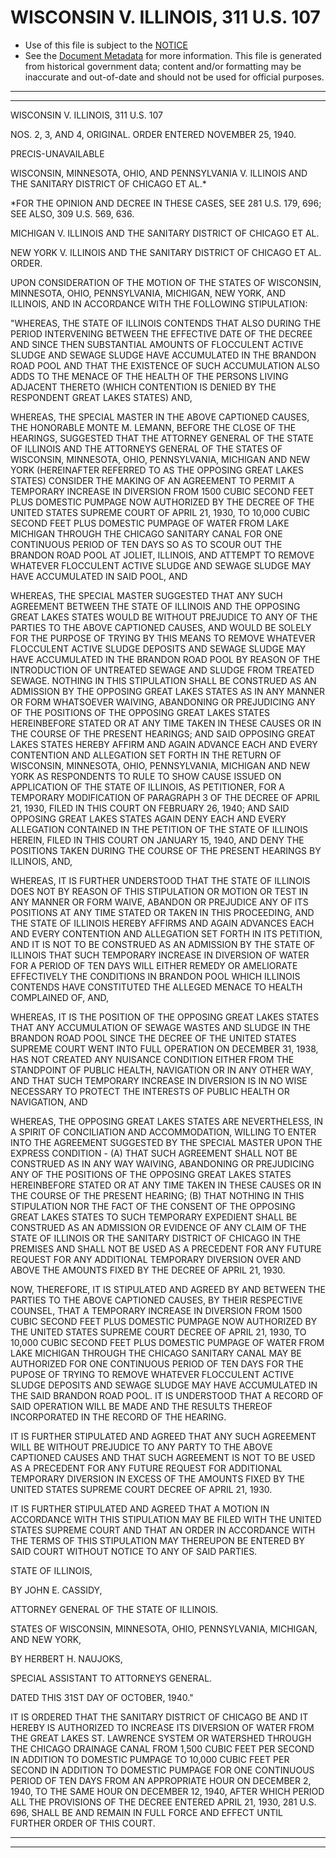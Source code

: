 ---
---

# WISCONSIN V. ILLINOIS, 311 U.S. 107

* Use of this file is subject to the [NOTICE](https://github.com/publicdocs/notice/blob/master/NOTICE)
* See the [Document Metadata](../../../) for more information.
  This file is generated from historical government data; content and/or formatting may be inaccurate and out-of-date and should not be used for official purposes.

----------
----------

WISCONSIN V. ILLINOIS, 311 U.S. 107

NOS. 2, 3, AND 4, ORIGINAL.  ORDER ENTERED NOVEMBER 25, 1940.

PRECIS-UNAVAILABLE

WISCONSIN, MINNESOTA, OHIO, AND PENNSYLVANIA V. ILLINOIS AND THE SANITARY DISTRICT OF CHICAGO ET AL.\*

\*FOR THE OPINION AND DECREE IN THESE CASES, SEE 281 U.S. 179, 696; SEE ALSO, 309 U.S. 569, 636.

MICHIGAN V. ILLINOIS AND THE SANITARY DISTRICT OF CHICAGO ET AL.

NEW YORK V. ILLINOIS AND THE SANITARY DISTRICT OF CHICAGO ET AL. ORDER.

UPON CONSIDERATION OF THE MOTION OF THE STATES OF WISCONSIN, MINNESOTA, OHIO, PENNSYLVANIA, MICHIGAN, NEW YORK, AND ILLINOIS, AND IN ACCORDANCE WITH THE FOLLOWING STIPULATION:

"WHEREAS, THE STATE OF ILLINOIS CONTENDS THAT ALSO DURING THE PERIOD INTERVENING BETWEEN THE EFFECTIVE DATE OF THE DECREE AND SINCE THEN SUBSTANTIAL AMOUNTS OF FLOCCULENT ACTIVE SLUDGE AND SEWAGE SLUDGE HAVE ACCUMULATED IN THE BRANDON ROAD POOL AND THAT THE EXISTENCE OF SUCH ACCUMULATION ALSO ADDS TO THE MENACE OF THE HEALTH OF THE PERSONS LIVING ADJACENT THERETO (WHICH CONTENTION IS DENIED BY THE RESPONDENT GREAT LAKES STATES) AND,

WHEREAS, THE SPECIAL MASTER IN THE ABOVE CAPTIONED CAUSES, THE HONORABLE MONTE M. LEMANN, BEFORE THE CLOSE OF THE HEARINGS, SUGGESTED THAT THE ATTORNEY GENERAL OF THE STATE OF ILLINOIS AND THE ATTORNEYS GENERAL OF THE STATES OF WISCONSIN, MINNESOTA, OHIO, PENNSYLVANIA, MICHIGAN AND NEW YORK (HEREINAFTER REFERRED TO AS THE OPPOSING GREAT LAKES STATES) CONSIDER THE MAKING OF AN AGREEMENT TO PERMIT A TEMPORARY INCREASE IN DIVERSION FROM 1500 CUBIC SECOND FEET PLUS DOMESTIC PUMPAGE NOW AUTHORIZED BY THE DECREE OF THE UNITED STATES SUPREME COURT OF APRIL 21, 1930, TO 10,000 CUBIC SECOND FEET PLUS DOMESTIC PUMPAGE OF WATER FROM LAKE MICHIGAN THROUGH THE CHICAGO SANITARY CANAL FOR ONE CONTINUOUS PERIOD OF TEN DAYS SO AS TO SCOUR OUT THE BRANDON ROAD POOL AT JOLIET, ILLINOIS, AND ATTEMPT TO REMOVE WHATEVER FLOCCULENT ACTIVE SLUDGE AND SEWAGE SLUDGE MAY HAVE ACCUMULATED IN SAID POOL, AND

WHEREAS, THE SPECIAL MASTER SUGGESTED THAT ANY SUCH AGREEMENT BETWEEN THE STATE OF ILLINOIS AND THE OPPOSING GREAT LAKES STATES WOULD BE WITHOUT PREJUDICE TO ANY OF THE PARTIES TO THE ABOVE CAPTIONED CAUSES, AND WOULD BE SOLELY FOR THE PURPOSE OF TRYING BY THIS MEANS TO REMOVE WHATEVER FLOCCULENT ACTIVE SLUDGE DEPOSITS AND SEWAGE SLUDGE MAY HAVE ACCUMULATED IN THE BRANDON ROAD POOL BY REASON OF THE INTRODUCTION OF UNTREATED SEWAGE AND SLUDGE FROM TREATED SEWAGE.  NOTHING IN THIS STIPULATION SHALL BE CONSTRUED AS AN ADMISSION BY THE OPPOSING GREAT LAKES STATES AS IN ANY MANNER OR FORM WHATSOEVER WAIVING, ABANDONING OR PREJUDICING ANY OF THE POSITIONS OF THE OPPOSING GREAT LAKES STATES HEREINBEFORE STATED OR AT ANY TIME TAKEN IN THESE CAUSES OR IN THE COURSE OF THE PRESENT HEARINGS; AND SAID OPPOSING GREAT LAKES STATES HEREBY AFFIRM AND AGAIN ADVANCE EACH AND EVERY CONTENTION AND ALLEGATION SET FORTH IN THE RETURN OF WISCONSIN, MINNESOTA, OHIO, PENNSYLVANIA, MICHIGAN AND NEW YORK AS RESPONDENTS TO RULE TO SHOW CAUSE ISSUED ON APPLICATION OF THE STATE OF ILLINOIS, AS PETITIONER, FOR A TEMPORARY MODIFICATION OF PARAGRAPH 3 OF THE DECREE OF APRIL 21, 1930, FILED IN THIS COURT ON FEBRUARY 26, 1940; AND SAID OPPOSING GREAT LAKES STATES AGAIN DENY EACH AND EVERY ALLEGATION CONTAINED IN THE PETITION OF THE STATE OF ILLINOIS HEREIN, FILED IN THIS COURT ON JANUARY 15, 1940, AND DENY THE POSITIONS TAKEN DURING THE COURSE OF THE PRESENT HEARINGS BY ILLINOIS, AND,

WHEREAS, IT IS FURTHER UNDERSTOOD THAT THE STATE OF ILLINOIS DOES NOT BY REASON OF THIS STIPULATION OR MOTION OR TEST IN ANY MANNER OR FORM WAIVE, ABANDON OR PREJUDICE ANY OF ITS POSITIONS AT ANY TIME STATED OR TAKEN IN THIS PROCEEDING, AND THE STATE OF ILLINOIS HEREBY AFFIRMS AND AGAIN ADVANCES EACH AND EVERY CONTENTION AND ALLEGATION SET FORTH IN ITS PETITION, AND IT IS NOT TO BE CONSTRUED AS AN ADMISSION BY THE STATE OF ILLINOIS THAT SUCH TEMPORARY INCREASE IN DIVERSION OF WATER FOR A PERIOD OF TEN DAYS WILL EITHER REMEDY OR AMELIORATE EFFECTIVELY THE CONDITIONS IN BRANDON POOL WHICH ILLINOIS CONTENDS HAVE CONSTITUTED THE ALLEGED MENACE TO HEALTH COMPLAINED OF, AND,

WHEREAS, IT IS THE POSITION OF THE OPPOSING GREAT LAKES STATES THAT ANY ACCUMULATION OF SEWAGE WASTES AND SLUDGE IN THE BRANDON ROAD POOL SINCE THE DECREE OF THE UNITED STATES SUPREME COURT WENT INTO FULL OPERATION ON DECEMBER 31, 1938, HAS NOT CREATED ANY NUISANCE CONDITION EITHER FROM THE STANDPOINT OF PUBLIC HEALTH, NAVIGATION OR IN ANY OTHER WAY, AND THAT SUCH TEMPORARY INCREASE IN DIVERSION IS IN NO WISE NECESSARY TO PROTECT THE INTERESTS OF PUBLIC HEALTH OR NAVIGATION, AND

WHEREAS, THE OPPOSING GREAT LAKES STATES ARE NEVERTHELESS, IN A SPIRIT OF CONCILIATION AND ACCOMMODATION, WILLING TO ENTER INTO THE AGREEMENT SUGGESTED BY THE SPECIAL MASTER UPON THE EXPRESS CONDITION - (A) THAT SUCH AGREEMENT SHALL NOT BE CONSTRUED AS IN ANY WAY WAIVING, ABANDONING OR PREJUDICING ANY OF THE POSITIONS OF THE OPPOSING GREAT LAKES STATES HEREINBEFORE STATED OR AT ANY TIME TAKEN IN THESE CAUSES OR IN THE COURSE OF THE PRESENT HEARING; (B) THAT NOTHING IN THIS STIPULATION NOR THE FACT OF THE CONSENT OF THE OPPOSING GREAT LAKES STATES TO SUCH TEMPORARY EXPEDIENT SHALL BE CONSTRUED AS AN ADMISSION OR EVIDENCE OF ANY CLAIM OF THE STATE OF ILLINOIS OR THE SANITARY DISTRICT OF CHICAGO IN THE PREMISES AND SHALL NOT BE USED AS A PRECEDENT FOR ANY FUTURE REQUEST FOR ANY ADDITIONAL TEMPORARY DIVERSION OVER AND ABOVE THE AMOUNTS FIXED BY THE DECREE OF APRIL 21, 1930.

NOW, THEREFORE, IT IS  STIPULATED AND AGREED BY AND BETWEEN THE PARTIES TO THE ABOVE CAPTIONED CAUSES, BY THEIR RESPECTIVE COUNSEL, THAT A TEMPORARY INCREASE IN DIVERSION FROM 1500 CUBIC SECOND FEET PLUS DOMESTIC PUMPAGE NOW AUTHORIZED BY THE UNITED STATES SUPREME COURT DECREE OF APRIL 21, 1930, TO 10,000 CUBIC SECOND FEET PLUS DOMESTIC PUMPAGE OF WATER FROM LAKE MICHIGAN THROUGH THE CHICAGO SANITARY CANAL MAY BE AUTHORIZED FOR ONE CONTINUOUS PERIOD OF TEN DAYS FOR THE PUPOSE OF TRYING TO REMOVE WHATEVER FLOCCULENT ACTIVE SLUDGE DEPOSITS AND SEWAGE SLUDGE MAY HAVE ACCUMULATED IN THE SAID BRANDON ROAD POOL.  IT IS UNDERSTOOD THAT A RECORD OF SAID OPERATION WILL BE MADE AND THE RESULTS THEREOF INCORPORATED IN THE RECORD OF THE HEARING.

IT IS FURTHER STIPULATED AND AGREED THAT ANY SUCH AGREEMENT WILL BE WITHOUT PREJUDICE TO ANY PARTY TO THE ABOVE CAPTIONED CAUSES AND THAT SUCH AGREEMENT IS NOT TO BE USED AS A PRECEDENT FOR ANY FUTURE REQUEST FOR ADDITIONAL TEMPORARY DIVERSION IN EXCESS OF THE AMOUNTS FIXED BY THE UNITED STATES SUPREME COURT DECREE OF APRIL 21, 1930.

IT IS FURTHER STIPULATED AND AGREED THAT A MOTION IN ACCORDANCE WITH THIS STIPULATION MAY BE FILED WITH THE UNITED STATES SUPREME COURT AND THAT AN ORDER IN ACCORDANCE WITH THE TERMS OF THIS STIPULATION MAY THEREUPON BE ENTERED BY SAID COURT WITHOUT NOTICE TO ANY OF SAID PARTIES.

STATE OF ILLINOIS,

BY JOHN E. CASSIDY,

ATTORNEY GENERAL OF THE STATE OF ILLINOIS.

STATES OF WISCONSIN, MINNESOTA, OHIO, PENNSYLVANIA, MICHIGAN, AND NEW YORK,

BY HERBERT H. NAUJOKS,

SPECIAL ASSISTANT TO ATTORNEYS GENERAL.

DATED THIS 31ST DAY OF OCTOBER, 1940."

IT IS ORDERED THAT THE SANITARY DISTRICT OF CHICAGO BE AND IT HEREBY IS AUTHORIZED TO INCREASE ITS DIVERSION OF WATER FROM THE GREAT LAKES ST. LAWRENCE SYSTEM OR WATERSHED THROUGH THE CHICAGO DRAINAGE CANAL FROM 1,500 CUBIC FEET PER SECOND IN ADDITION TO DOMESTIC PUMPAGE TO 10,000 CUBIC FEET PER SECOND IN ADDITION TO DOMESTIC PUMPAGE FOR ONE CONTINUOUS PERIOD OF TEN DAYS FROM AN APPROPRIATE HOUR ON DECEMBER 2, 1940, TO THE SAME HOUR ON DECEMBER 12, 1940, AFTER WHICH PERIOD ALL THE PROVISIONS OF THE DECREE ENTERED APRIL 21, 1930, 281 U.S. 696, SHALL BE AND REMAIN IN FULL FORCE AND EFFECT UNTIL FURTHER ORDER OF THIS COURT.


----------
----------

